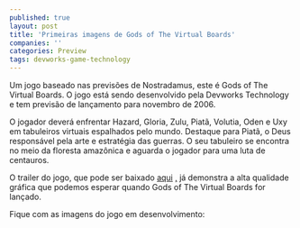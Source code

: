 ```yaml
---
published: true
layout: post
title: 'Primeiras imagens de Gods of The Virtual Boards'
companies: ''
categories: Preview
tags: devworks-game-technology
---
```

Um jogo baseado nas previsões de Nostradamus, este é Gods of The Virtual Boards.
O jogo está sendo desenvolvido pela Devworks Technology e tem previsão de lançamento para novembro de 2006.

O jogador deverá enfrentar Hazard, Gloria, Zulu, Piatã, Volutia, Oden e Uxy em tabuleiros virtuais espalhados pelo mundo. Destaque para Piatã, o Deus responsável pela arte e estratégia das guerras. O seu tabuleiro se encontra no meio da floresta amazônica e aguarda o jogador para uma luta de centauros.

O trailer do jogo, que pode ser baixado <a href="http://www.devworks.com.br/pc/gods.wmv">aqui</a>
<a href="http://www.devworks.com.br/pc/gods.wmv">,</a>
 já demonstra a alta qualidade gráfica que podemos esperar quando Gods of The Virtual Boards for lançado.

Fique com as imagens do jogo em desenvolvimento:

<center></center>